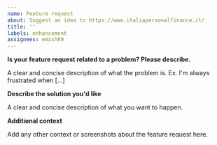 ```yaml
---
name: Feature request
about: Suggest an idea to https://www.italiapersonalfinance.it/
title: ''
labels: enhancement
assignees: emish89
---
```


**Is your feature request related to a problem? Please describe.**

A clear and concise description of what the problem is. Ex. I'm always frustrated when [...]

**Describe the solution you'd like**

A clear and concise description of what you want to happen.

**Additional context**

Add any other context or screenshots about the feature request here.
